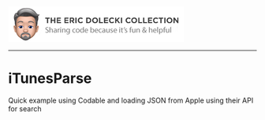 ![badge](./ed-badge.png)

----

# iTunesParse

Quick example using Codable and loading JSON from Apple using their API for search
